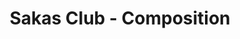 ---
title: Sakas Club - Composition
audioPath: /workcontent/music/sakasclub/sakasclub-composition.wav
order: 4
---